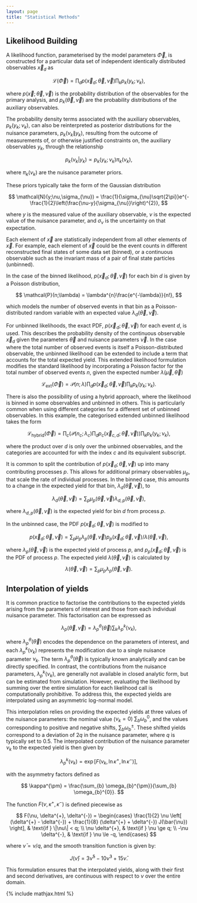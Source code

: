 ```yaml
---
layout: page
title: "Statistical Methods"
---
```


## Likelihood Building

A likelihood function, parameterised by the model parameters $\vec{\Phi}$, is constructed for a particular data set of independent identically distributed observables $\vec{x}_{d}$ as

$$
  \mathcal{L}(\vec{\Phi}) = \prod_{d}p(\vec{x}_{d};\vec{\theta},\vec{\nu})\prod_{k}p_{k}(y_{k};\nu_{k}),
$$

where $p(\vec{x};\vec{\theta},\vec{\nu})$ is the probability distribution of the observables for the primary analysis, and $p_{k}(\vec{\theta},\vec{\nu})$ are the probability distributions of the auxiliary observables. 

The probability density terms associated with the auxiliary observables, $p_{k}(y_{k};\nu_{k})$, can also be reinterpreted as posterior distributions for the nuisance parameters, $p_{k}(\nu_{k}\|y_{k})$, resulting from the outcome of measurements of, or otherwise justified constraints on, the auxiliary observables $y_{k}$, through the relationship

$$
  p_{k}(\nu_{k}|y_{k}) \propto p_{k}(y_{k};\nu_{k})\pi_{k}(\nu_{k}),
$$

where $\pi_{k}(\nu_{k})$ are the nuisance parameter priors. 

These priors typically take the form of the Gaussian distribution

$$
  \mathcal{N}(y;\nu,\sigma_{\nu}) = \frac{1}{\sigma_{\nu}\sqrt{2\pi}}e^{-\frac{1}{2}\left(\frac{\nu-y}{\sigma_{\nu}}\right)^{2}},
$$

where $y$ is the measured value of the auxiliary observable, $\nu$ is the expected value of the nuisance parameter, and $\sigma_{\nu}$ is the uncertainty on that expectation.


Each element of $\vec{x}$ are statistically independent from all other elements of $\vec{x}$. 
For example, each element of $\vec{x}$ could be the event counts in different reconstructed final states of some data set (binned), or a continuous observable such as the invariant mass of a pair of final state particles (unbinned). 


In the case of the binned likelihood, $p(\vec{x}_{d};\vec{\theta},\vec{\nu})$ for each bin $d$ is given by a Poisson distribution,

$$
  \mathcal{P}(n;\lambda) =  \lambda^{n}\frac{e^{-\lambda}}{n!},
$$

which models the number of observed events in that bin as a Poisson-distributed random variable with an expected value $\lambda_{d}(\vec{\theta},\vec{\nu})$.


For unbinned likelihoods, the exact PDF, $p(\vec{x}_{\!d};\vec{\theta},\vec{\nu})$ for each event $d$, is used.
This describes the probability density of the continuous observable $\vec{x}_{d}$ given the parameters $\vec{\theta}$ and nuisance parameters $\vec{\nu}$.
In the case where the total number of observed events is itself a Poisson-distributed observable, the unbinned likelihood can be extended to include a term that accounts for the total expected yield. 
This extended likelihood formulation modifies the standard likelihood by incorporating a Poisson factor for the total number of observed events $n$, given the expected number $\lambda(\vec{\mu}, \vec{\theta})$

$$
\mathcal{L}_{\text{ext}}(\vec{\Phi}) = \mathcal{P}(n;\lambda) \prod_{d}p(\vec{x}_{d};\vec{\theta},\vec{\nu})\prod_{k}p_{k}(y_{k};\nu_{k}).
$$

There is also the possibility of using a hybrid approach, where the likelihood is binned in some observables and unbinned in others.
This is particularly common when using different categories for a different set of unbinned observables. 
In this example, the categorised extended unbinned likelihood takes the form

$$
\mathcal{L}_{\text{hybrid}}(\vec{\Phi}) = \prod_{c}\left( \mathcal{P}(n_c;\lambda_c) \prod_{d}p_{c}(\vec{x}_{c,d};\vec{\theta},\vec{\nu})\right)\prod_{k}p_{k}(y_{k};\nu_{k}),
$$

where the product over $d$ is only over the unbinned observables, and the categories are accounted for with the index $c$ and its equivalent subscript.


It is common to split the contribution of $p(\vec{x}_{d};\vec{\theta},\vec{\nu})$ up into many contributing processes $p$.
This allows for additional primary observables $\mu_p$, that scale the rate of individual processes.
In the binned case, this amounts to a change in the expected yield for that bin, $\lambda_{d}(\vec{\theta}, \vec{\nu})$, to

$$
  \lambda_{d}(\vec{\theta}, \vec{\nu}) = \sum_{p}\mu_{p}(\vec{\theta}, \vec{\nu})\lambda_{d,p}(\vec{\theta}, \vec{\nu}),
$$

where $\lambda_{d,p}(\vec{\theta}, \vec{\nu})$ is the expected yield for bin $d$ from process $p$.

In the unbinned case, the PDF $p(\vec{x}_{d};\vec{\theta},\vec{\nu})$ is modified to

$$
  p(\vec{x}_{d};\vec{\theta},\vec{\nu}) = \sum_{p}\mu_{p}\lambda_{p}(\vec{\theta}, \vec{\nu})p_{p}(\vec{x}_{d};\vec{\theta},\vec{\nu}) / \lambda(\vec{\theta}, \vec{\nu}),
$$

where $\lambda_{p}(\vec{\theta}, \vec{\nu})$ is the expected yield of process $p$, and $p_{p}(\vec{x}_{d};\vec{\theta},\vec{\nu})$ is the PDF of process $p$.
The expected yield $\lambda(\vec{\theta}, \vec{\nu})$ is calculated by

$$
  \lambda(\vec{\theta}, \vec{\nu}) = \sum_{p}\mu_{p}\lambda_{p}(\vec{\theta}, \vec{\nu}).
$$

## Interpolation of yields

It is common practice to factorise the contributions to the expected yields arising from the parameters of interest and those from each individual nuisance parameter. 
This factorisation can be expressed as

$$
  \lambda_{p}(\vec{\theta}, \vec{\nu}) = \lambda_{p}^{\theta}(\vec{\theta}) \sum_{k} \lambda_{p}^{k}(\nu_{k}),
$$

where $\lambda_{p}^{\theta}(\vec{\theta})$ encodes the dependence on the parameters of interest, and each $\lambda_{p}^{k}(\nu_{k})$ represents the modification due to a single nuisance parameter $\nu_k$. 
The term $\lambda_{p}^{\theta}(\vec{\theta})$ is typically known analytically and can be directly specified. 
In contrast, the contributions from the nuisance parameters, $\lambda_{p}^{k}(\nu_{k})$, are generally not available in closed analytic form, but can be estimated from simulation. 
However, evaluating the likelihood by summing over the entire simulation for each likelihood call is computationally prohibitive. 
To address this, the expected yields are interpolated using an asymmetric log-normal model.

This interpolation relies on providing the expected yields at three values of the nuisance parameters: the nominal value ($\nu_{k}=0$) $\sum_{b} \omega_{b}^{0}$, and the values corresponding to positive and negative shifts, $\sum_{b} \omega_{b}^{\pm}$. 
These shifted yields correspond to a deviation of $2q$ in the nuisance parameter, where $q$ is typically set to 0.5.
The interpolated contribution of the nuisance parameter $\nu_k$ to the expected yield is then given by

$$
  \lambda_{p}^{k}(\nu_k) = \exp\left[ F(\nu_k, \ln \kappa^{+}, \ln \kappa^{-}) \right],
$$

with the asymmetry factors defined as

$$
  \kappa^{\pm} = \frac{\sum_{b} \omega_{b}^{\pm}}{\sum_{b} \omega_{b}^{0}}.
$$

The function $F(\nu, \kappa^{+}, \kappa^{-})$ is defined piecewise as

$$
  F(\nu, \delta^{+}, \delta^{-}) =
    \begin{cases}
      \frac{1}{2} \nu \left[ (\delta^{+} - \delta^{-}) + \frac{1}{8} (\delta^{+} + \delta^{-}) J(\bar{\nu}) \right], & \text{if } \|\nu\| < q; \\
      \nu \delta^{+}, & \text{if } \nu \ge q; \\
      -\nu \delta^{-}, & \text{if } \nu \le -q,
    \end{cases}
$$

where $\bar{\nu} = \nu / q$, and the smooth transition function is given by:

$$
  J(\bar{\nu}) = 3\bar{\nu}^5 - 10\bar{\nu}^3 + 15\bar{\nu}.
$$

This formulation ensures that the interpolated yields, along with their first and second derivatives, are continuous with respect to $\nu$ over the entire domain.


{% include mathjax.html %}